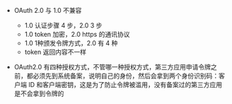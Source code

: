 

- OAuth 2.0 与 1.0 不兼容
    - 1.0 认证步骤 4 步，2.0 3 步
    - 1.0 token 加密，2.0 https 的通讯协议
    - 1.0 1种颁发令牌方式，2.0 有 4 种
    - token 返回内容不一样

- OAuth2.0 有四种授权方式，不管哪一种授权方式，第三方应用申请令牌之前，都必须先到系统备案，说明自己的身份，然后会拿到两个身份识别码：客户端 ID 和客户端密钥，这是为了防止令牌被滥用，没有备案过的第三方应用是不会拿到令牌的